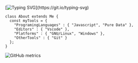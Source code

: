 [![Typing SVG](https://readme-typing-svg.demolab.com?font=PT+Mono&size=23&pause=1000&color=539BF5&width=435&lines=Hello!;I'm+Bedirhan+Ugur.;I'm+a+Creative+Coder.)](https://git.io/typing-svg)
 
```
class About extends Me { 
  const myTools = {  
    "ProgramingLanguages" : { "Javascript", "Pure Data" },
    "Editors" : { "Vscode" },
    "Platforms" : { "GNU/Linux", "Windows" },
    "OtherTools" : { "Git" }
  };
}
``` 

![GitHub metrics](https://metrics.lecoq.io/bedirxanugur)  


 
 

 
